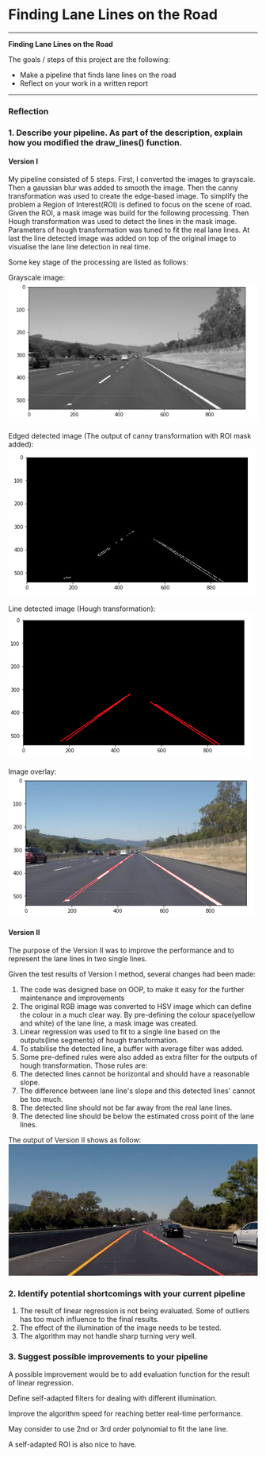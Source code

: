 # **Finding Lane Lines on the Road**

---

**Finding Lane Lines on the Road**

The goals / steps of this project are the following:
* Make a pipeline that finds lane lines on the road
* Reflect on your work in a written report


[//]: # (Image References)

[image1]: ./examples/grayscale.jpg "Grayscale"



---

### Reflection

### 1. Describe your pipeline. As part of the description, explain how you modified the draw_lines() function.

#### Version I
My pipeline consisted of 5 steps. First, I converted the images to grayscale. Then a gaussian blur was added to smooth the image. Then the canny transformation was used to create the edge-based image. To simplify the problem a Region of Interest(ROI) is defined to focus on the scene of road. Given the ROI, a mask image was build for the following processing. Then Hough transformation was used to detect the lines in the mask image. Parameters of hough transformation was tuned to fit the real lane lines.
At last the line detected image was added on top of the original image to visualise the lane line detection in real time.

Some key stage of the processing are listed as follows:

Grayscale image:
![grayscale](images/2018/02/grayscale.png)

Edged detected image (The output of canny transformation with ROI mask added):
![canny](images/2018/02/canny.png)

Line detected image (Hough transformation):  
![hough](images/2018/02/hough.png)

Image overlay:  
![imageOverlay](images/2018/02/imageoverlay.png)

#### Version II
The purpose of the Version II was to improve the performance and to represent the lane lines in two single lines.

Given the test results of Version I method, several changes had been made:
1. The code was designed base on OOP, to make it easy for the further maintenance and improvements
2. The original RGB image was converted to HSV image which can define the colour in a much clear way. By pre-defining the colour space(yellow and white) of the lane line, a mask image was created.
3. Linear regression was used to fit to a single line based on the outputs(line segments) of hough transformation.
4. To stabilise the detected line, a buffer with average filter was added.
5. Some pre-defined rules were also added as extra filter for the outputs of hough transformation. Those rules are:
  1. The detected lines cannot be horizontal and should have a reasonable slope.
  2. The difference between lane line's slope and this detected lines' cannot be too much.
  3. The detected line should not be far away from the real lane lines.
  4. The detected line should be below the estimated cross point of the lane lines.

The output of Version II shows as follow:
![version2output](images/2018/02/version2output.png)



### 2. Identify potential shortcomings with your current pipeline

1. The result of linear regression is not being evaluated. Some of outliers has too much influence to the final results.
2. The effect of the illumination of the image needs to be tested.
3. The algorithm may not handle sharp turning very well.

### 3. Suggest possible improvements to your pipeline

A possible improvement would be to add evaluation function for the result of linear regression.

Define self-adapted filters for dealing with different illumination.

Improve the algorithm speed for reaching better real-time performance.

May consider to use 2nd or 3rd order polynomial to fit the lane line.

A self-adapted ROI is also nice to have.

